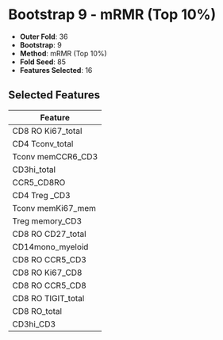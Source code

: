 # Bootstrap 9 - mRMR (Top 10%)

- **Outer Fold**: 36
- **Bootstrap**: 9
- **Method**: mRMR (Top 10%)
- **Fold Seed**: 85
- **Features Selected**: 16

## Selected Features

| Feature |
|---------|
| CD8 RO Ki67_total |
| CD4 Tconv_total |
| Tconv memCCR6_CD3 |
| CD3hi_total |
| CCR5_CD8RO |
| CD4 Treg _CD3 |
| Tconv memKi67_mem |
| Treg memory_CD3 |
| CD8 RO CD27_total |
| CD14mono_myeloid |
| CD8 RO CCR5_CD3 |
| CD8 RO Ki67_CD8 |
| CD8 RO CCR5_CD8 |
| CD8 RO TIGIT_total |
| CD8 RO_total |
| CD3hi_CD3 |
